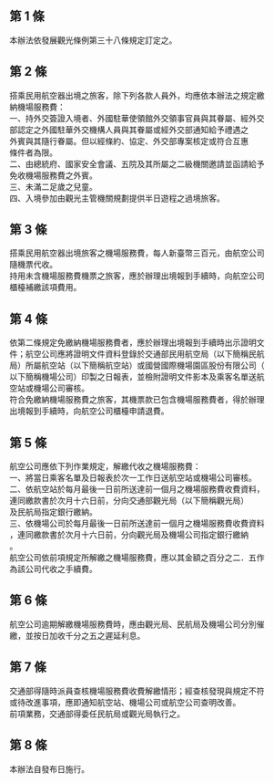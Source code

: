 第 1 條
-------
本辦法依發展觀光條例第三十八條規定訂定之。

第 2 條
-------
搭乘民用航空器出境之旅客，除下列各款人員外，均應依本辦法之規定繳  
納機場服務費：  
一、持外交簽證入境者、外國駐華使領館外交領事官員與其眷屬、經外交  
    部認定之外國駐華外交機構人員與其眷屬或經外交部通知給予禮遇之  
    外賓與其隨行眷屬。但以經條約、協定、外交部專案核定或符合互惠  
    條件者為限。  
二、由總統府、國家安全會議、五院及其所屬之二級機關邀請並函請給予  
    免收機場服務費之外賓。  
三、未滿二足歲之兒童。  
四、入境參加由觀光主管機關規劃提供半日遊程之過境旅客。

第 3 條
-------
搭乘民用航空器出境旅客之機場服務費，每人新臺幣三百元，由航空公司  
隨機票代收。  
持用未含機場服務費機票之旅客，應於辦理出境報到手續時，向航空公司  
櫃檯補繳該項費用。

第 4 條
-------
依第二條規定免繳納機場服務費者，應於辦理出境報到手續時出示證明文  
件；航空公司應將證明文件資料登錄於交通部民用航空局（以下簡稱民航  
局）所屬航空站（以下簡稱航空站）或國營國際機場園區股份有限公司（  
以下簡稱機場公司）印製之日報表，並檢附證明文件影本及乘客名單送航  
空站或機場公司審核。  
符合免繳納機場服務費之旅客，其機票款已包含機場服務費者，得於辦理  
出境報到手續時，向航空公司櫃檯申請退費。

第 5 條
-------
航空公司應依下列作業規定，解繳代收之機場服務費：  
一、將當日乘客名單及日報表於次一工作日送航空站或機場公司審核。  
二、依航空站於每月最後一日前所送達前一個月之機場服務費收費資料，  
    連同繳款書於次月十六日前，分向交通部觀光局（以下簡稱觀光局）  
    及民航局指定銀行繳納。  
三、依機場公司於每月最後一日前所送達前一個月之機場服務費收費資料  
    ，連同繳款書於次月十六日前，分向觀光局及機場公司指定銀行繳納  
    。  
航空公司依前項規定所解繳之機場服務費，應以其金額之百分之二．五作  
為該公司代收之手續費。

第 6 條
-------
航空公司逾期解繳機場服務費時，應由觀光局、民航局及機場公司分別催  
繳，並按日加收千分之五之遲延利息。

第 7 條
-------
交通部得隨時派員查核機場服務費收費解繳情形；經查核發現與規定不符  
或待改進事項，應即通知航空站、機場公司或航空公司查明改善。  
前項業務，交通部得委任民航局或觀光局執行之。

第 8 條
-------
本辦法自發布日施行。

